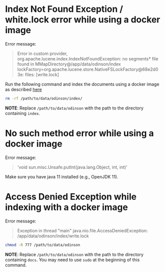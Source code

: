 # Index Not Found Exception / white.lock error while using a docker image

Error message:

 >  Error in custom provider, org.apache.lucene.index.IndexNotFoundException: no segments* file found in MMapDirectory@/app/data/odinson/index lockFactory=org.apache.lucene.store.NativeFSLockFactory@68e2d03e: files: [write.lock]

Run the following command and index the documents using a docker image as described [here](docker.md)

```bash
rm -rf /path/to/data/odinson/index/
```

**NOTE**: Replace `/path/to/data/odinson` with the path to the directory containing `index`.


# No such method error while using a docker image

Error message:

> 'void sun.misc.Unsafe.putInt(java.lang.Object, int, int)'

Make sure you have java 11 installed (e.g., OpenJDK 11).

# Access Denied Exception while indexing with a docker image

Error message:

> Exception in thread "main" java.nio.file.AccessDeniedException: /app/data/odinson/index/write.lock


```bash
chmod -R 777 /path/to/data/odinson
```

**NOTE**: Replace `/path/to/data/odinson` with the path to the directory containing `docs`. You may need to use `sudo` at the beginning of this command.